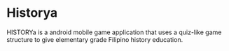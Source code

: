 # Historya
HISTORYa is a android mobile game application that uses a quiz-like game structure to give elementary grade Filipino history education. 
